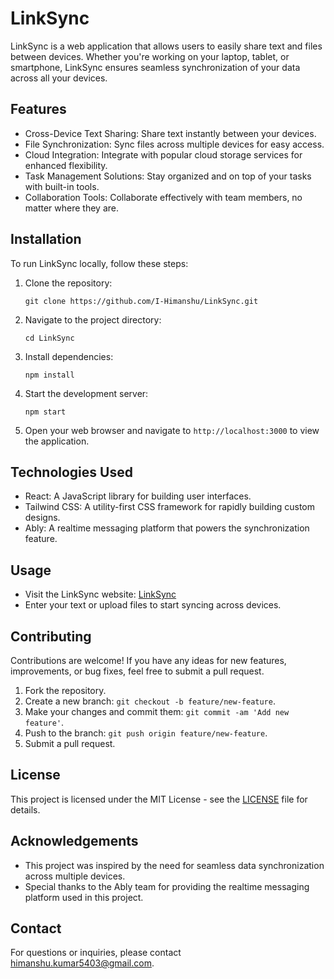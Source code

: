 # LinkSync

LinkSync is a web application that allows users to easily share text and files between devices. Whether you're working on your laptop, tablet, or smartphone, LinkSync ensures seamless synchronization of your data across all your devices.

## Features

- Cross-Device Text Sharing: Share text instantly between your devices.
- File Synchronization: Sync files across multiple devices for easy access.
- Cloud Integration: Integrate with popular cloud storage services for enhanced flexibility.
- Task Management Solutions: Stay organized and on top of your tasks with built-in tools.
- Collaboration Tools: Collaborate effectively with team members, no matter where they are.

## Installation

To run LinkSync locally, follow these steps:

1. Clone the repository:
   ```
   git clone https://github.com/I-Himanshu/LinkSync.git
   ```

2. Navigate to the project directory:
   ```
   cd LinkSync
   ```

3. Install dependencies:
   ```
   npm install
   ```

4. Start the development server:
   ```
   npm start
   ```

5. Open your web browser and navigate to `http://localhost:3000` to view the application.

## Technologies Used

- React: A JavaScript library for building user interfaces.
- Tailwind CSS: A utility-first CSS framework for rapidly building custom designs.
- Ably: A realtime messaging platform that powers the synchronization feature.

## Usage

- Visit the LinkSync website: [LinkSync](https://linksync.herokuapp.com/)
- Enter your text or upload files to start syncing across devices.

## Contributing

Contributions are welcome! If you have any ideas for new features, improvements, or bug fixes, feel free to submit a pull request.

1. Fork the repository.
2. Create a new branch: `git checkout -b feature/new-feature`.
3. Make your changes and commit them: `git commit -am 'Add new feature'`.
4. Push to the branch: `git push origin feature/new-feature`.
5. Submit a pull request.

## License

This project is licensed under the MIT License - see the [LICENSE](LICENSE) file for details.

## Acknowledgements

- This project was inspired by the need for seamless data synchronization across multiple devices.
- Special thanks to the Ably team for providing the realtime messaging platform used in this project.

## Contact

For questions or inquiries, please contact [himanshu.kumar5403@gmail.com](mailto:himanshu.kumar5403@gmail.com).
